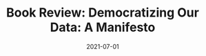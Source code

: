 ---
title: "Book Review: Democratizing Our Data: A Manifesto"
collection: publications
permalink: /publication/2022-book-review-democratizing-data
date: 2021-07-01
venue: 'New Media & Society'
paperurl: '/files/pdf/research/alvarado_rojas_book_review_democratizing_data.pdf'
link: 'https://doi.org/10.1177/14614448211031509'
citation: 'Rojas, A. A. (2021). Book Review: Democratizing Our Data: A Manifesto. <i>New Media & Society, 23</i>(10), 3128–3130. doi:10.1177/14614448211031509'
---
